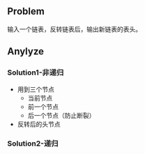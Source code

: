 ## Problem
输入一个链表，反转链表后，输出新链表的表头。

## Anylyze
### Solution1-非递归
- 用到三个节点
    - 当前节点
    - 前一个节点
    - 后一个节点（防止断裂）
- 反转后的头节点

### Solution2-递归